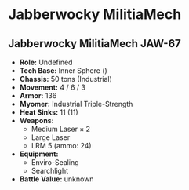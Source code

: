 # Jabberwocky MilitiaMech
## Jabberwocky MilitiaMech JAW-67
- **Role:** Undefined
- **Tech Base:** Inner Sphere ()
- **Chassis:** 50 tons (Industrial)
- **Movement:** 4 / 6 / 3
- **Armor:** 136
- **Myomer:** Industrial Triple-Strength
- **Heat Sinks:** 11 (11)
- **Weapons:**
  - Medium Laser × 2
  - Large Laser
  - LRM 5 (ammo: 24)
- **Equipment:**
  - Enviro-Sealing
  - Searchlight
- **Battle Value:** unknown


